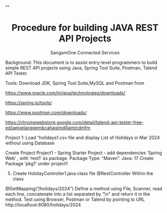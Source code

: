 ""

<h1 align="center">Procedure for building JAVA REST API Projects</h1>
<p align="center">SangamOne Connected Services</p>
Background:  This document is to assist entry-level programmers to build simple REST API projects using Java, Spring Tool Suite, Postman, Talend API Tester.

Tools: Download JDK, Spring Tool Suite,MySQL and Postman from

https://www.oracle.com/in/java/technologies/downloads/

https://spring.io/tools/

https://www.postman.com/downloads/

https://chromewebstore.google.com/detail/talend-api-tester-free-ed/aejoelaoggembcahagimdiliamlcdmfm

Project 1:  Load “holidays1.csv file and display List of Holidays in Mar 2024 without using Database

Create Project Project1 - Spring Starter Project - add dependencies ‘Spring Web’ , with ‘rest1’ as package.  Package Type: “Maven”.  Java: 17
Create Package ‘pkg1’ under project1

5. Create HolidayController1.java class file
   @RestController
   Within the class

@GetMapping(“/holidays/2024”)
Define a method using File, Scanner, read each line, concatenate into a list separated by “\n” and return it in the method.
Test using Browser, Postman or Talend by pointing to URL http://localhost:8080/holidays/2024
